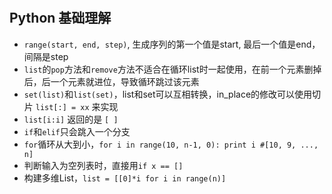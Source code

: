 #
## Python 基础理解
- `range(start, end, step)`, 生成序列的第一个值是start, 最后一个值是end， 间隔是step
- `list`的`pop`方法和`remove`方法不适合在循环list时一起使用，在前一个元素删掉后，后一个元素就进位，导致循环跳过该元素
- `set(list)`和`list(set)`，list和set可以互相转换，in_place的修改可以使用切片 `list[:] = xx` 来实现
- `list[i:i]` 返回的是 `[ ]`
- `if`和`elif`只会跳入一个分支
- `for`循环从大到小，`for i in range(10, n-1, 0): print i #[10, 9, ..., n]`
- 判断输入为空列表时，直接用`if x == []`
- 构建多维List，`list = [[0]*i for i in range(n)]`





